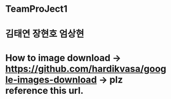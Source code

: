 # TeamProJect1

# 김태연 장현호 엄상현


# How to image download -> https://github.com/hardikvasa/google-images-download -> plz reference this url.
